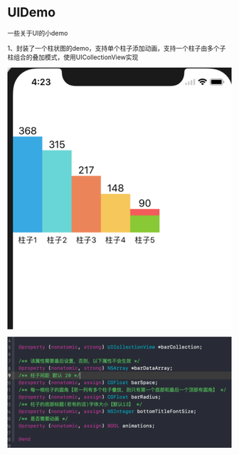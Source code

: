 # UIDemo
一些关于UI的小demo

1、封装了一个柱状图的demo，支持单个柱子添加动画，支持一个柱子由多个子柱组合的叠加模式，使用UICollectionView实现

![Image text](https://github.com/Dongjian413/UIDemo/blob/master/imgs/%E6%9F%B1%E7%8A%B6%E5%9B%BE.png)

![Image text](https://github.com/Dongjian413/UIDemo/blob/master/imgs/%E7%9B%B8%E5%85%B3%E5%B1%9E%E6%80%A7%E9%85%8D%E7%BD%AE.png)
